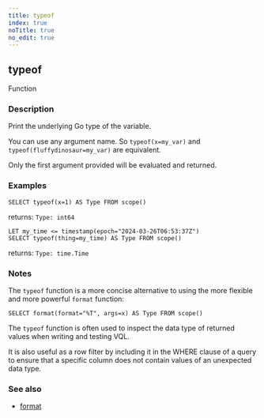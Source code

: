 ```yaml
---
title: typeof
index: true
noTitle: true
no_edit: true
---
```




<div class="vql_item"></div>


## typeof
<span class='vql_type label label-warning pull-right page-header'>Function</span>


### Description

Print the underlying Go type of the variable.

You can use any argument name. So `typeof(x=my_var)` and
`typeof(fluffydinosaur=my_var)` are equivalent.

Only the first argument provided will be evaluated and returned.

### Examples

```vql
SELECT typeof(x=1) AS Type FROM scope()
```
returns: `Type: int64`

```vql
LET my_time <= timestamp(epoch="2024-03-26T06:53:37Z")
SELECT typeof(thing=my_time) AS Type FROM scope()
```
returns: `Type: time.Time`

### Notes

The `typeof` function is a more concise alternative to using the more
flexible and more powerful `format` function:

```vql
SELECT format(format="%T", args=x) AS Type FROM scope()
```

The `typeof` function is often used to inspect the data type of returned
values when writing and testing VQL.

It is also useful as a row filter by including it in the WHERE clause of
a query to ensure that a specific column does not contain values of an
unexpected data type.

### See also

- [format](/vql_reference/basic/format/)


